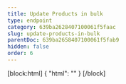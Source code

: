 ```yaml
---
title: Update Products in bulk
type: endpoint
category: 639ba2628407100061f5faac
slug: update-products-in-bulk
parentDoc: 639ba2658407100061f5fab9
hidden: false
order: 6
---
```

[block:html]
{
  "html": "<style>\n.LanguagePicker-divider { \n  display: none; }\n  \n[title=\"Toggle library\"] { \n  display: none; }\n</style>"
}
[/block]